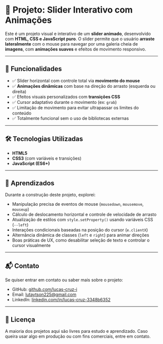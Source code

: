 # 🎠 Projeto: Slider Interativo com Animações

Este é um projeto visual e interativo de um **slider animado**, desenvolvido com **HTML, CSS e JavaScript puro**. O slider permite que o usuário **arraste lateralmente** com o mouse para navegar por uma galeria cheia de **imagens**, com **animações suaves** e efeitos de movimento responsivo.

---

## 📁 Funcionalidades

- ✅ Slider horizontal com controle total via **movimento do mouse**
- ✅ **Animações dinâmicas** com base na direção do arrasto (esquerda ou direita)
- ✅ Efeitos visuais personalizados com **transições CSS**
- ✅ Cursor adaptativo durante o movimento (ex: `grab`)
- ✅ Limitação de movimento para evitar ultrapassar os limites do conteúdo
- ✅ Totalmente funcional sem o uso de bibliotecas externas

---

## 🛠️ Tecnologias Utilizadas

- **HTML5**
- **CSS3** (com variáveis e transições)
- **JavaScript (ES6+)**

---

## 🧠 Aprendizados

Durante a construção deste projeto, explorei:

- Manipulação precisa de eventos de mouse (`mousedown`, `mousemove`, `mouseup`)
- Cálculo de deslocamento horizontal e controle de velocidade de arrasto
- Atualização de estilos com `style.setProperty()` usando variáveis CSS (`--left`)
- Interações condicionais baseadas na posição do cursor (`e.clientX`)
- Alternância dinâmica de classes (`left` e `right`) para animar direções
- Boas práticas de UX, como desabilitar seleção de texto e controlar o cursor visualmente

---

## 📬 Contato

Se quiser entrar em contato ou saber mais sobre o projeto:

- GitHub: [github.com/lucas-cruz-i](https://github.com/lucas-cruz-i)
- Email: lutaytson225@gmail.com
- LinkedIn: [linkedin.com/in/lucas-cruz-3348b6352](https://www.linkedin.com/in/lucas-cruz-3348b6352/?originalSubdomain=br)

---

## 📄 Licença

A maioria dos projetos aqui são livres para estudo e aprendizado. Caso queira usar algo em produção ou com fins comerciais, entre em contato.
